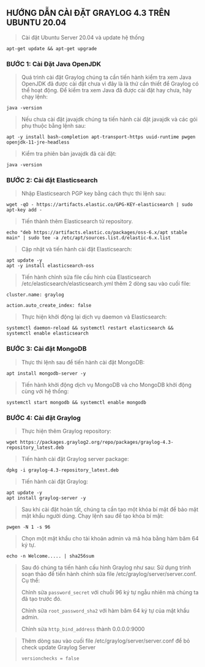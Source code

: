 ## HƯỚNG DẪN CÀI ĐẶT GRAYLOG 4.3 TRÊN UBUNTU 20.04

> Cài đặt Ubuntu Server 20.04 và update hệ thống

``` shell
apt-get update && apt-get upgrade
```

### BƯỚC 1: Cài Đặt Java OpenJDK

> Quá trình cài đặt Graylog chúng ta cần tiến hành kiểm tra xem Java OpenJDK đã được cài đặt chưa vì đây là là thứ cần thiết để Graylog có thể hoạt động.
Để kiểm tra xem Java đã được cài đặt hay chưa, hãy chạy lệnh:

``` shell
java -version
```
> Nếu chưa cài đặt javajdk chúng ta tiến hành cài đặt javajdk và các gói phụ thuộc bằng lệnh sau:

``` shell
apt -y install bash-completion apt-transport-https uuid-runtime pwgen openjdk-11-jre-headless
```
> Kiểm tra phiên bản javajdk đã cài đặt:

``` shell
java -version
```
### BƯỚC 2: Cài đặt Elasticsearch
> Nhập Elasticsearch PGP key bằng cách thực thi lệnh sau:
``` shell
wget -qO - https://artifacts.elastic.co/GPG-KEY-elasticsearch | sudo apt-key add -
```
>Tiến thành thêm Elasticsearch từ repository.

``` shell
echo "deb https://artifacts.elastic.co/packages/oss-6.x/apt stable main" | sudo tee -a /etc/apt/sources.list.d/elastic-6.x.list
```
> Cập nhật và tiến hành cài đặt Elasticsearch:

``` shell
apt update -y
apt -y install elasticsearch-oss
```

> Tiến hành chỉnh sửa file cấu hình của Elasticsearch /etc/elasticsearch/elasticsearch.yml thêm 2 dòng sau vào cuối file:

`cluster.name: graylog`

`action.auto_create_index: false`

> Thực hiện khởi động lại dịch vụ daemon và Elasticsearch:

``` shell
systemctl daemon-reload && systemctl restart elasticsearch && systemctl enable elasticsearch
```

### BƯỚC 3: Cài đặt MongoDB

> Thực thi lệnh sau để tiến hành cài đặt MongoDB:

``` shell
apt install mongodb-server -y
```
> Tiến hành khởi động dịch vụ MongoDB và cho MongoDB khởi động cùng với hệ thống:

``` shell
systemctl start mongodb && systemctl enable mongodb
```
### BƯỚC 4: Cài đặt Graylog

> Thực hiện thêm Graylog repository:

``` shell
wget https://packages.graylog2.org/repo/packages/graylog-4.3-repository_latest.deb
```
> Tiến hành cài đặt Graylog server package:

``` shell
dpkg -i graylog-4.3-repository_latest.deb
```
> Tiến hành cài đặt Graylog:

``` shell
apt update -y
apt install graylog-server -y
```
> Sau khi cài đặt hoàn tất, chúng ta cần tạo một khóa bí mật để bảo mật mật khẩu người dùng. Chạy lệnh sau để tạo khóa bí mật:

``` shell
pwgen -N 1 -s 96
```

> Chọn một mật khẩu cho tài khoản admin và mã hóa bằng hàm băm 64 ký tự.

``` shell
echo -n Welcome..... | sha256sum
```
> Sau đó chúng ta tiến hành cấu hình Graylog như sau:
Sử dụng trình soạn thảo để tiến hành chỉnh sửa file /etc/graylog/server/server.conf. Cụ thể:
>
> Chỉnh sửa `password_secret` với chuỗi 96 ký tự ngẫu nhiên mà chúng ta đã tạo trước đó.
> 
> Chỉnh sửa `root_password_sha2` với hàm băm 64 ký tự của mật khẩu admin.
> 
> Chỉnh sửa `http_bind_address` thành 0.0.0.0:9000

> Thêm dòng sau vào cuối file /etc/graylog/server/server.conf để bỏ check update Graylog Server
>
> `versionchecks = false`
